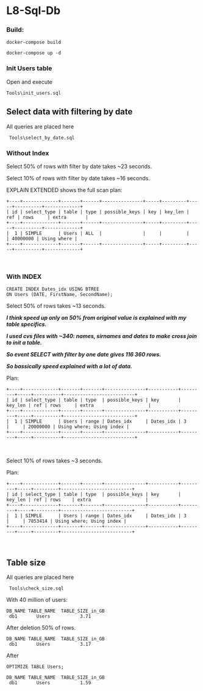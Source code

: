 # L8-Sql-Db
 
### Build:
```
docker-compose build

docker-compose up -d
```

### Init Users table
Open and execute
```
Tools\init_users.sql
```

## Select data with filtering by date

All queries are placed here
```
 Tools\select_by_date.sql
```

### Without Index

Select 50% of rows with filter by date takes ~23 seconds.

Select 10% of rows with filter by date takes ~16 seconds.

EXPLAIN EXTENDED shows the full scan plan:

```
+----+-------------+-------+------+---------------+-----+---------+-----+----------+-------------+
| id | select_type | table | type | possible_keys | key | key_len | ref | rows     | extra       |
+----+-------------+-------+------+---------------+-----+---------+-----+----------+-------------+
|  1 | SIMPLE      | Users | ALL  |               |     |         |     | 40000000 | Using where |
+----+-------------+-------+------+---------------+-----+---------+-----+----------+-------------+
```
<br>

### With INDEX
```
CREATE INDEX Dates_idx USING BTREE
ON Users (DATE, FirstName, SecondName);
```

Select 50% of rows takes ~13 seconds.

***I think speed up only on 50% from original value is explained with my table specifics.***

***I used cvs files with ~340: names, sirnames and dates to make cross join to init a table.***

***So event SELECT with filter by one date gives 116 360 rows.***

***So bassically speed explained with a lot of data.***

Plan:
```
+----+-------------+-------+-------+---------------+-----------+---------+-----+----------+--------------------------+
| id | select_type | table | type  | possible_keys | key       | key_len | ref | rows     | extra                    |
+----+-------------+-------+-------+---------------+-----------+---------+-----+----------+--------------------------+
|  1 | SIMPLE      | Users | range | Dates_idx     | Dates_idx | 3       |     | 20000000 | Using where; Using index |
+----+-------------+-------+-------+---------------+-----------+---------+-----+----------+--------------------------+
```
<br>

Select 10% of rows takes ~3 seconds.

Plan:
```
+----+-------------+-------+-------+---------------+-----------+---------+-----+---------+--------------------------+
| id | select_type | table | type  | possible_keys | key       | key_len | ref | rows    | extra                    |
+----+-------------+-------+-------+---------------+-----------+---------+-----+---------+--------------------------+
|  1 | SIMPLE      | Users | range | Dates_idx     | Dates_idx | 3       |     | 7853414 | Using where; Using index |
+----+-------------+-------+-------+---------------+-----------+---------+-----+---------+--------------------------+
```
<br>

## Table size

All queries are placed here
```
 Tools\check_size.sql
```

With 40 million of users:
```
DB_NAME	TABLE_NAME	TABLE_SIZE_in_GB
 db1	   Users	       3.71
```

After deletion 50% of rows.
```
DB_NAME	TABLE_NAME	TABLE_SIZE_in_GB
 db1	   Users	       3.17
```

After 
```
OPTIMIZE TABLE Users;
```
```
DB_NAME	TABLE_NAME	TABLE_SIZE_in_GB
 db1	   Users	       1.59
```
